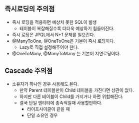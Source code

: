 ## 즉시로딩의 주의점
- 즉시 로딩을 적용하면 예상치 못한 SQL이 발생
  - 테이블이 복잡해질수록 더더욱 예상하기 힘들어진다.
- 즉시 로딩은 JPQL에서 N+1 문제를 일으킨다.
- @ManyToOne, @OneToOne은 기본이 즉시 로딩이다.
  - Lazy로 직접 설정해주어야 한다.
- @OneToMany, @ManyToMany 는 기본이 지연로딩이다.

## Cascade 주의점
- 소유자가 하나인 경우 사용해도 된다.
  - 만약 Parent 테이블만이 Child 테이블을 가진다면 상관이 없다.
  - 하지만 다른 테이블이 Child를 가지거나 하면 위험해진다.
  - 결국 단일 엔티티에 종속적일때 사용할만하다.
    - 라이프사이클이 같을 때
    - 단일 소유인 경우
